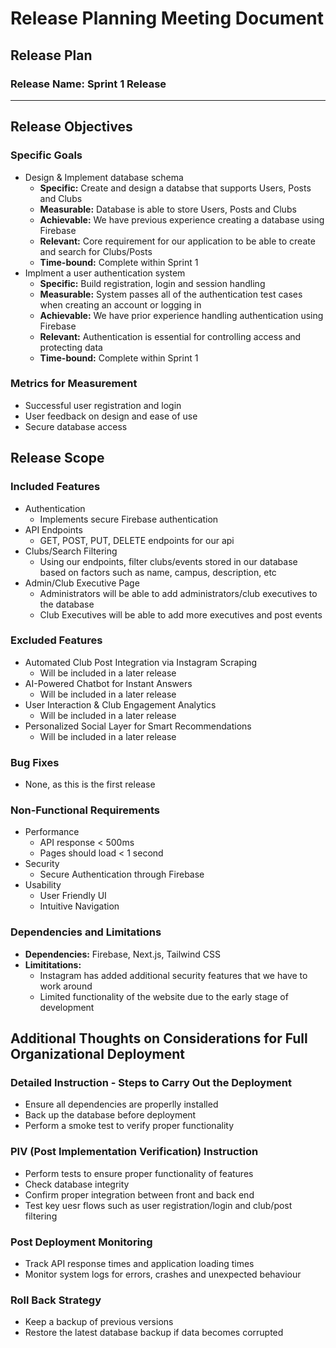 # Release Planning Meeting Document

## Release Plan

### Release Name: Sprint 1 Release

--- 

## Release Objectives



### Specific Goals
- Design & Implement database schema 
  - **Specific:** Create and design a databse that supports Users, Posts and Clubs
  - **Measurable:** Database is able to store Users, Posts and Clubs
  - **Achievable:** We have previous experience creating a database using Firebase
  - **Relevant:** Core requirement for our application to be able to create and search for Clubs/Posts
  - **Time-bound:** Complete within Sprint 1
- Implment a user authentication system
  - **Specific:**  Build registration, login and session handling
  - **Measurable:** System passes all of the authentication test cases when creating an account or logging in 
  - **Achievable:** We have prior experience handling authentication using Firebase
  - **Relevant:** Authentication is essential for controlling access and protecting data
  - **Time-bound:** Complete within Sprint 1

### Metrics for Measurement
- Successful user registration and login
- User feedback on design and ease of use
- Secure database access

## Release Scope

### Included Features
- Authentication
  - Implements secure Firebase authentication
- API Endpoints
  - GET, POST, PUT, DELETE endpoints for our api
- Clubs/Search Filtering
  - Using our endpoints, filter clubs/events stored in our database based on factors such as name, campus, description, etc
- Admin/Club Executive Page
  - Administrators will be able to add administrators/club executives to the database
  - Club Executives will be able to add more executives and post events 


### Excluded Features
- Automated Club Post Integration via Instagram Scraping
  - Will be included in a later release
- AI-Powered Chatbot for Instant Answers
  - Will be included in a later release
- User Interaction & Club Engagement Analytics
  - Will be included in a later release
- Personalized Social Layer for Smart Recommendations
  - Will be included in a later release

### Bug Fixes
- None, as this is the first release

### Non-Functional Requirements
- Performance
  - API response < 500ms
  - Pages should load < 1 second
- Security
  - Secure Authentication through Firebase
- Usability
  - User Friendly UI
  - Intuitive Navigation

### Dependencies and Limitations
- **Dependencies:** Firebase, Next.js, Tailwind CSS
- **Limititations:** 
  - Instagram has added additional security features that we have to work around
  - Limited functionality of the website due to the early stage of development

## Additional Thoughts on Considerations for Full Organizational Deployment

### Detailed Instruction - Steps to Carry Out the Deployment
- Ensure all dependencies are properlly installed
- Back up the database before deployment
- Perform a smoke test to verify proper functionality

### PIV (Post Implementation Verification) Instruction
- Perform tests to ensure proper functionality of features
- Check database integrity
- Confirm proper integration between front and back end
- Test key uesr flows such as user registration/login and club/post filtering


### Post Deployment Monitoring
- Track API response times and application loading times
- Monitor system logs for errors, crashes and unexpected behaviour

### Roll Back Strategy
- Keep a backup of previous versions
- Restore the latest database backup if data becomes corrupted